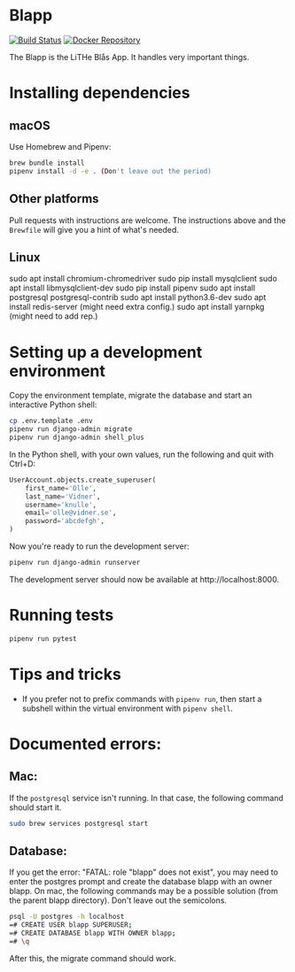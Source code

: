 Blapp
=====
[![Build Status](https://travis-ci.org/litheblas/blapp.svg?branch=master)](https://travis-ci.org/litheblas/blapp)
[![Docker Repository](https://quay.io/repository/litheblas/blapp/status "Docker Repository")](https://quay.io/repository/litheblas/blapp)

The Blapp is the LiTHe Blås App. It handles very important things.

# Installing dependencies
## macOS
Use Homebrew and Pipenv:
```sh
brew bundle install
pipenv install -d -e . (Don't leave out the period)
```

## Other platforms
Pull requests with instructions are welcome. The instructions above and the
`Brewfile` will give you a hint of what's needed.

## Linux
sudo apt install chromium-chromedriver
sudo pip install mysqlclient
sudo apt install libmysqlclient-dev
sudo pip install pipenv
sudo apt install postgresql postgresql-contrib
sudo apt install python3.6-dev
sudo apt install redis-server (might need extra config.)
sudo apt install yarnpkg (might need to add rep.)

# Setting up a development environment
Copy the environment template, migrate the database and start an interactive
Python shell:
```sh
cp .env.template .env
pipenv run django-admin migrate
pipenv run django-admin shell_plus
```

In the Python shell, with your own values, run the following and quit with Ctrl+D:
```py
UserAccount.objects.create_superuser(
    first_name='Olle',
    last_name='Vidner',
    username='knulle',
    email='olle@vidner.se',
    password='abcdefgh',
)
```

Now you're ready to run the development server:
```sh
pipenv run django-admin runserver
```

The development server should now be available at http://localhost:8000.

# Running tests
```sh
pipenv run pytest
```

# Tips and tricks
* If you prefer not to prefix commands with `pipenv run`, then start a subshell
within the virtual environment with `pipenv shell`.

# Documented errors:

## Mac:

If the `postgresql` service isn't running. In that case, the following command should start it.
```sh
sudo brew services postgresql start
```

## Database:

If you get the error: "FATAL: role "blapp" does not exist", you may need to enter the postgres prompt and create the database blapp with an owner blapp. On mac, the following commands may be a possible solution (from the parent blapp directory). Don't leave out the semicolons.
```sh
psql -U postgres -h localhost
=# CREATE USER blapp SUPERUSER;
=# CREATE DATABASE blapp WITH OWNER blapp;
=# \q
```
After this, the migrate command should work.